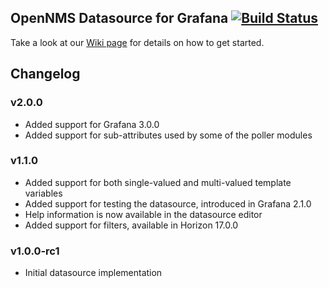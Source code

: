 ## OpenNMS Datasource for Grafana [![Build Status](https://travis-ci.org/j-white/grafana-opennms-datasource.svg?branch=master)](https://travis-ci.org/j-white/grafana-opennms-datasource)

Take a look at our [Wiki page](http://www.opennms.org/wiki/Grafana) for details on how to get started.

## Changelog

### v2.0.0

* Added support for Grafana 3.0.0
* Added support for sub-attributes used by some of the poller modules

### v1.1.0

* Added support for both single-valued and multi-valued template variables
* Added support for testing the datasource, introduced in Grafana 2.1.0
* Help information is now available in the datasource editor
* Added support for filters, available in Horizon 17.0.0

### v1.0.0-rc1

* Initial datasource implementation
